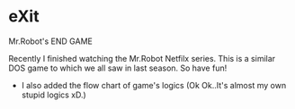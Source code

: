 # eXit
Mr.Robot's END GAME

Recently I finished watching the Mr.Robot Netfilx series. 
This is a similar DOS game to which we all saw in last season. 
So have fun!

+ I also added the flow chart of game's logics
(Ok Ok..It's almost my own stupid logics xD.)
